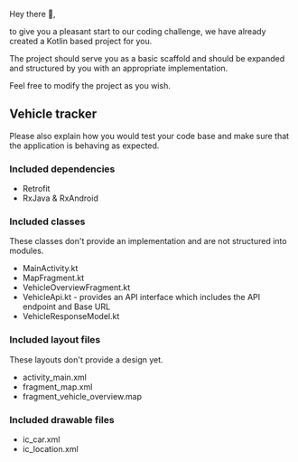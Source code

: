 Hey there 👋,

to give you a pleasant start to our coding challenge, we have already created a Kotlin based project for you.

The project should serve you as a basic scaffold and should be expanded and structured by you with an appropriate implementation.

Feel free to modify the project as you wish.

## Vehicle tracker

Please also explain how you would test your code base and make sure that the application is behaving as expected.

### Included dependencies
- Retrofit
- RxJava & RxAndroid

### Included classes
These classes don't provide an implementation and are not structured into modules.
  - MainActivity.kt
  - MapFragment.kt
  - VehicleOverviewFragment.kt
  - VehicleApi.kt - provides an API interface which includes the API endpoint and Base URL
  - VehicleResponseModel.kt

### Included layout files
These layouts don't provide a design yet.
  - activity_main.xml
  - fragment_map.xml
  - fragment_vehicle_overview.map

### Included drawable files
  - ic_car.xml
  - ic_location.xml
